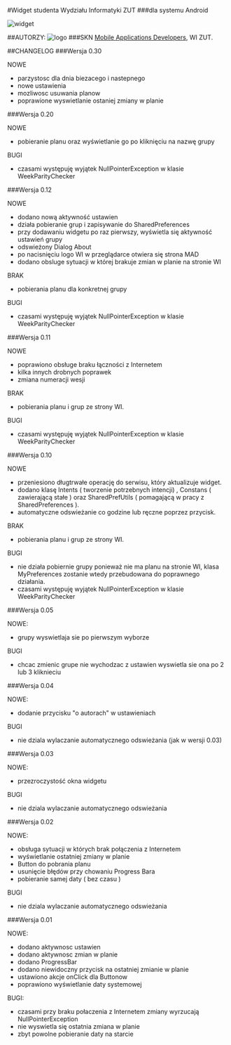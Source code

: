 #Widget studenta Wydziału Informatyki ZUT
###dla systemu Android

![widget](http://www.mad.zut.edu.pl/images/widget_old.png)

##AUTORZY:
![logo](http://www.mad.zut.edu.pl/images/logo-mini.png)
###SKN [Mobile Applications Developers](http://www.mad.zut.edu.pl/news.php), WI ZUT.


##CHANGELOG
###Wersja 0.30

NOWE

- parzystosc dla dnia biezacego i nastepnego
- nowe ustawienia
- mozliwosc usuwania planow
- poprawione wyswietlanie ostaniej zmiany w planie


###Wersja 0.20

NOWE

- pobieranie planu oraz wyświetlanie go po kliknięciu na nazwę grupy

BUGI

- czasami występuję wyjątek NullPointerException w klasie WeekParityChecker

###Wersja 0.12

NOWE

- dodano nową aktywność ustawien 
- działa pobieranie grup i zapisywanie do SharedPreferences
- przy dodawaniu widgetu po raz pierwszy, wyświetla się aktywność ustawień grupy
- odswieżony Dialog About 
- po nacisnięciu logo WI w przeglądarce otwiera się strona MAD
- dodano obsluge sytuacji w której brakuje zmian w planie na stronie WI

BRAK

- pobierania planu dla konkretnej grupy

BUGI

- czasami występuję wyjątek NullPointerException w klasie WeekParityChecker

###Wersja 0.11

NOWE

- poprawiono obsługe braku łączności z Internetem
- kilka innych drobnych poprawek
- zmiana numeracji wesji

BRAK

- pobierania planu i grup ze strony WI.

BUGI

- czasami występuję wyjątek NullPointerException w klasie WeekParityChecker

###Wersja 0.10

NOWE

- przeniesiono długtrwałe operację do serwisu, który aktualizuje widget.
- dodano klasę Intents ( tworzenie potrzebnych intencji) , Constans ( zawierającą stałe ) oraz 
SharedPrefUtils ( pomagającą w pracy z SharedPreferences ).
- automatyczne odswieżanie co godzine lub ręczne poprzez przycisk.

BRAK

- pobierania planu i grup ze strony WI.

BUGI

- nie działa pobiernie grupy ponieważ nie ma planu na stronie WI, klasa MyPreferences zostanie wtedy przebudowana 
do poprawnego działania.
- czasami występuję wyjątek NullPointerException w klasie WeekParityChecker

###Wersja 0.05

NOWE:

- grupy wyswietlaja sie po pierwszym wyborze

BUGI

- chcac zmienic grupe nie wychodzac z ustawien wyswietla sie ona po 2 lub 3 kliknieciu 

###Wersja 0.04

NOWE:

- dodanie przycisku "o autorach" w ustawieniach

BUGI

- nie dziala wylaczanie automatycznego odswieżania (jak w wersji 0.03)

###Wersja 0.03

NOWE:

- przezroczystość okna widgetu

BUGI

- nie dziala wylaczanie automatycznego odswieżania

###Wersja 0.02

NOWE:

- obsługa sytuacji w których brak połączenia z Internetem
- wyświetlanie ostatniej zmiany w planie
- Button do pobrania planu
- usunięcie błędów przy chowaniu Progress Bara
- pobieranie samej daty ( bez czasu ) 

BUGI

- nie dziala wylaczanie automatycznego odswieżania

###Wersja 0.01

NOWE:

- dodano aktywnosc ustawien
- dodano aktywnosc zmian w planie
- dodano ProgressBar
- dodano niewidoczny przycisk na ostatniej zmianie w planie
- ustawiono akcje onClick dla Buttonow
- poprawiono wyświetlanie daty systemowej


BUGI:

- czasami przy braku połaczenia z Internetem zmiany wyrzucają NullPointerException
- nie wyswietla się ostatnia zmiana w planie
- zbyt powolne pobieranie daty na starcie 